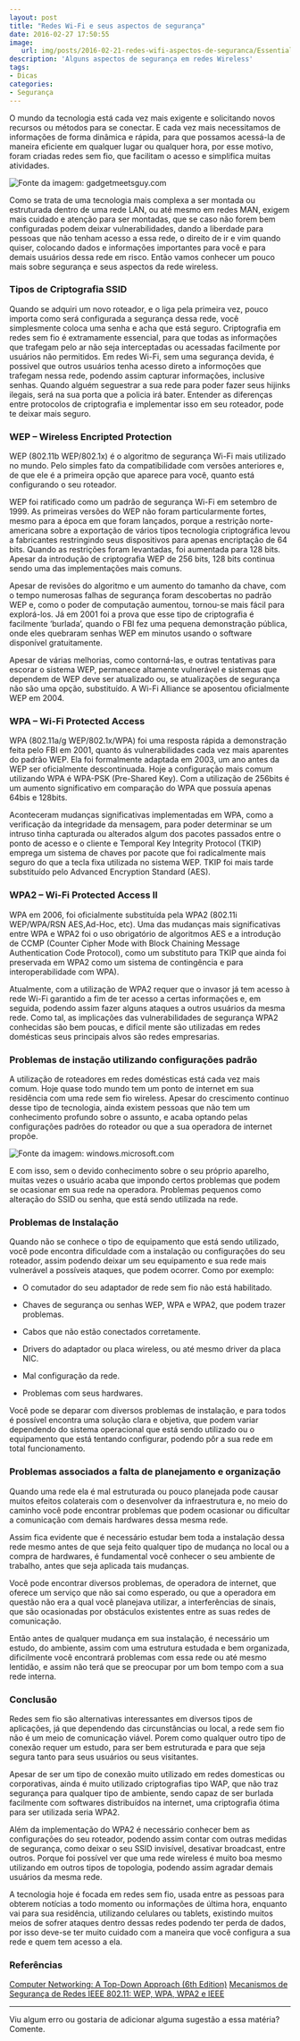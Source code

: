 ```yaml
---
layout: post
title: "Redes Wi-Fi e seus aspectos de segurança"
date: 2016-02-27 17:50:55
image:
   url: img/posts/2016-02-21-redes-wifi-aspectos-de-seguranca/Essential-Guide.png
description: 'Alguns aspectos de segurança em redes Wireless'
tags:
- Dicas
categories:
- Segurança
---
```



O mundo da tecnologia está cada vez mais exigente e solicitando novos recursos ou métodos para se conectar. E cada vez mais necessitamos de informações de forma dinâmica e rápida, para que possamos acessá-la de maneira eficiente em qualquer lugar ou qualquer hora, por esse motivo, foram criadas redes sem fio, que facilitam o acesso e simplifica muitas atividades.

![Fonte da imagem: gadgetmeetsguy.com](/img/posts/2016-02-21-redes-wifi-aspectos-de-seguranca/redes01.jpg)

Como se trata de uma tecnologia mais complexa a ser montada ou estruturada dentro de uma rede LAN, ou até mesmo em redes MAN, exigem mais cuidado e atenção para ser montadas, que se caso não forem bem configuradas podem deixar vulnerabilidades, dando a liberdade para pessoas que não tenham acesso a essa rede, o direito de ir e vim quando quiser, colocando dados e informações importantes para você e para demais usuários dessa rede em risco. Então vamos conhecer um pouco mais sobre segurança e seus aspectos da rede wireless.


### Tipos de Criptografia SSID


Quando se adquiri um novo roteador, e o liga pela primeira vez, pouco importa como será configurada a segurança dessa rede, você simplesmente coloca uma senha e acha que está seguro. Criptografia em redes sem fio é extramamente essencial, para que todas as informações que trafegam pelo ar não seja interceptadas ou acessadas facilmente por usuários não permitidos. Em redes Wi-Fi, sem uma segurança devida, é possivel que outros usuários tenha acesso direto a informoções que trafegam nessa rede, podendo assim capturar informações, inclusive senhas. Quando alguém seguestrar a sua rede para poder fazer seus hijinks ilegais, será na sua porta que a policia irá bater. Entender as diferenças entre protocolos de criptografia e implementar isso em seu roteador, pode te deixar mais seguro.

###  WEP – Wireless Encripted Protection


WEP (802.11b WEP/802.1x) é o algoritmo de segurança Wi-Fi mais utilizado no mundo. Pelo simples fato da compatibilidade com versões anteriores e, de que ele é a primeira opção que aparece para você, quanto está configurando o seu roteador.

WEP foi ratificado como um padrão de segurança Wi-Fi em setembro de 1999. As primeiras versões do WEP não foram particularmente fortes, mesmo para a época em que foram lançados, porque a restrição norte-americana sobre a exportação de vários tipos tecnologia criptográfica levou a fabricantes restringindo seus dispositivos para apenas encriptação de 64 bits. Quando as restrições foram levantadas, foi aumentada para 128 bits. Apesar da introdução de criptografia WEP de 256 bits, 128 bits continua sendo uma das implementações mais comuns.

Apesar de revisões do algoritmo e um aumento do tamanho da chave, com o tempo numerosas falhas de segurança foram descobertas no padrão WEP e, como o poder de computação aumentou, tornou-se mais fácil para explorá-los. Já em 2001 foi a prova que esse tipo de criptografia é facilmente ‘burlada’, quando o FBI fez uma pequena demonstração pública, onde eles quebraram senhas WEP em minutos usando o software disponível gratuitamente.

Apesar de várias melhorias, como contorná-las, e outras tentativas para escorar o sistema WEP, permanece altamente vulnerável e sistemas que dependem de WEP deve ser atualizado ou, se atualizações de segurança não são uma opção, substituído. A Wi-Fi Alliance se aposentou oficialmente WEP em 2004.

### WPA – Wi-Fi Protected Access

WPA (802.11a/g WEP/802.1x/WPA) foi uma resposta rápida a demonstração feita pelo FBI em 2001, quanto ás vulnerabilidades cada vez mais aparentes do padrão WEP. Ela foi formalmente adaptada em 2003, um ano antes da WEP ser oficialmente descontinuada. Hoje a configuração mais comum utilizando WPA é WPA-PSK (Pre-Shared Key). Com a utilização de 256bits é um aumento significativo em comparação do WPA que possuía apenas 64bis e 128bits.

Aconteceram mudanças significativas implementadas em WPA, como a verificação da integridade da mensagem, para poder determinar se um intruso tinha capturada ou alterados algum dos pacotes passados entre o ponto de acesso e o cliente e Temporal Key Integrity Protocol (TKIP) emprega um sistema de chaves por pacote que foi radicalmente mais seguro do que a tecla fixa utilizada no sistema WEP. TKIP foi mais tarde substituído pelo Advanced Encryption Standard (AES).

### WPA2 – Wi-Fi Protected Access II

WPA em 2006, foi oficialmente substituída pela WPA2 (802.11i WEP/WPA/RSN AES,Ad-Hoc, etc). Uma das mudanças mais significativas entre WPA e WPA2 foi o uso obrigatório de algoritmos AES e a introdução de CCMP (Counter Cipher Mode with Block Chaining Message Authentication Code Protocol), como um substituto para TKIP que ainda foi preservada em WPA2 como um sistema de contingência e para interoperabilidade com WPA).

Atualmente, com a utilização de WPA2 requer que o invasor já tem acesso à rede Wi-Fi garantido a fim de ter acesso a certas informações e, em seguida, podendo assim fazer alguns ataques a outros usuários da mesma rede. Como tal, as implicações das vulnerabilidades de segurança WPA2 conhecidas são bem poucas, e difícil mente são utilizadas em redes domésticas seus principais alvos são redes empresarias.


### Problemas de instação utilizando configurações padrão


A utilização de roteadores em redes domésticas está cada vez mais comum. Hoje quase todo mundo tem um ponto de internet em sua residência com uma rede sem fio wireless. Apesar do crescimento continuo desse tipo de tecnologia, ainda existem pessoas que não tem um conhecimento profundo sobre o assunto, e acaba optando pelas configurações padrões do roteador ou que a sua operadora de internet propõe.

![Fonte da imagem: windows.microsoft.com](/img/posts/2016-02-21-redes-wifi-aspectos-de-seguranca/redes02.png)

E com isso, sem o devido conhecimento sobre o seu próprio aparelho, muitas vezes o usuário acaba que impondo certos problemas que podem se ocasionar em sua rede na operadora. Problemas pequenos como alteração do SSID ou senha, que está sendo utilizada na rede.  

### Problemas de Instalação


Quando não se conhece o tipo de equipamento que está sendo utilizado, você pode encontra dificuldade com a instalação ou configurações do seu roteador, assim podendo deixar um seu equipamento e sua rede mais vulnerável a possíveis ataques, que podem ocorrer. Como por exemplo:

- O comutador do seu adaptador de rede sem fio não está habilitado.

- Chaves de segurança ou senhas WEP, WPA e WPA2, que podem trazer problemas.

- Cabos que não estão conectados corretamente.

- Drivers do adaptador ou placa wireless, ou até mesmo driver da placa NIC.

- Mal configuração da rede.

- Problemas com seus hardwares.

Você pode se deparar com diversos problemas de instalação, e para todos é possível encontra uma solução clara e objetiva, que podem variar dependendo do sistema operacional que está sendo utilizado ou o equipamento que está tentando configurar, podendo pôr a sua rede em total funcionamento.


### Problemas associados a falta de planejamento e organização


Quando uma rede ela é mal estruturada ou pouco planejada pode causar muitos efeitos colaterais com o desenvolver da infraestrutura e, no meio do caminho você pode encontrar problemas que podem ocasionar ou dificultar a comunicação com demais hardwares dessa mesma rede.

Assim fica evidente que é necessário estudar bem toda a instalação dessa rede mesmo antes de que seja feito qualquer tipo de mudança no local ou a compra de hardwares, é fundamental você conhecer o seu ambiente de trabalho, antes que seja aplicada tais mudanças.

Você pode encontrar diversos problemas, de operadora de internet, que oferece um serviço que não sai como esperado, ou que a operadora em questão não era a qual você planejava utilizar, a interferências de sinais, que são ocasionadas por obstáculos existentes entre as suas redes de comunicação.

Então antes de qualquer mudança em sua instalação, é necessário um estudo, do ambiente, assim com uma estrutura estudada e bem organizada, dificilmente você encontrará problemas com essa rede ou até mesmo lentidão, e assim não terá que se preocupar por um bom tempo com a sua rede interna.

### Conclusão

Redes sem fio são alternativas interessantes em diversos tipos de aplicações, já que dependendo das circunstâncias ou local, a rede sem fio não é um meio de comunicação viável. Porem como qualquer outro tipo de conexão requer um estudo, para ser bem estruturada e para que seja segura tanto para seus usuários ou seus visitantes.  

Apesar de ser um tipo de conexão muito utilizado em redes domesticas ou corporativas, ainda é muito utilizado criptografias tipo WAP, que não traz  segurança para qualquer tipo de ambiente, sendo capaz de ser burlada facilmente com softwares distribuídos na internet, uma criptografia ótima para ser utilizada seria WPA2.

Além da implementação do WPA2 é necessário conhecer bem as configurações do seu roteador, podendo assim contar com outras medidas de segurança, como deixar o seu SSID invisível, desativar broadcast, entre outros. Porque foi possível ver que uma rede wireless é muito boa mesmo utilizando em outros tipos de topologia, podendo assim agradar demais usuários da mesma rede.  

A tecnologia hoje é focada em redes sem fio, usada entre as pessoas para obterem notícias a todo momento ou informações de última hora, enquanto vai para sua residência, utilizando celulares ou tablets, existindo muitos meios de sofrer ataques dentro dessas redes podendo ter perda de dados, por isso deve-se ter muito cuidado com a maneira que você configura a sua rede e quem tem acesso a ela.

### Referências

[Computer Networking: A Top-Down Approach (6th Edition)](http://www.amazon.com/Computer-Networks-Edition-Andrew-Tanenbaum/dp/0132126958)
[Mecanismos de Segurança de Redes IEEE 802.11: WEP, WPA, WPA2 e IEEE](http://homes.dcc.ufba.br/~joaotj/OUTROS/Pdf_italo/UFPEAGL.pdf)

-----
Viu algum erro ou gostaria de adicionar alguma sugestão a essa matéria? Comente.
